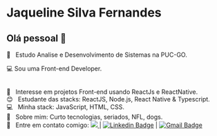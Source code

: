 


# Jaqueline Silva Fernandes

## Olá pessoal 👋

:rocket:  &nbsp; Estudo Analise e Desenvolvimento de Sistemas na PUC-GO.

:computer: Sou uma Front-end Developer.

 <br/> :purple_heart: &nbsp; Interesse em projetos Front-end usando ReactJs e ReactNative.
 <br/> :blush: &nbsp; Estudante das stacks: ReactJS, Node.js, React Native & Typescript.
 <br/> :computer: &nbsp; Minha stack: JavaScript, HTML, CSS.
 <br/> 💬  &nbsp; Sobre mim: Curto tecnologias, seriados, NFL, dogs.
 <br/> :email: &nbsp; Entre em contato comigo: <a href="https://api.whatsapp.com/send?phone=5562981013929&text=Olá, Jaqueline!" alt="Whatsapp">
    <img src="https://img.shields.io/badge/-Whatsapp-15d366?style=flat&labelColor=25d366&logo=whatsapp&logoColor=white"/>
  </a> | 
 [![Linkedin Badge](https://img.shields.io/badge/-Linkedin-blue?style=flat-square&logo=Linkedin&logoColor=white&link=https://www.linkedin.com/in/jaquelinefernandes/)](https://www.linkedin.com/in/jaquelinefernandes//) 
| 
[![Gmail Badge](https://img.shields.io/badge/-Gmail-c14438?style=flat-square&logo=Gmail&logoColor=white&link=mailto:tgmarinho@gmail.com)](mailto:tgmarinho@gmail.com)
